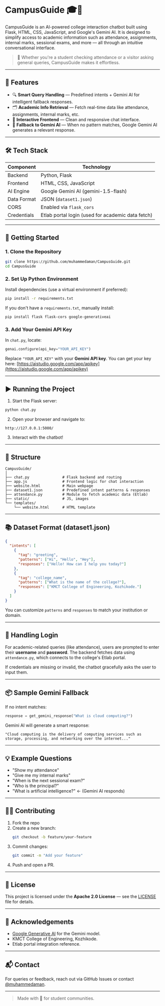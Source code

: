 
# CampusGuide 🎓🤖

CampusGuide is an AI-powered college interaction chatbot built using Flask, HTML, CSS, JavaScript, and Google's Gemini AI. It is designed to simplify access to academic information such as attendance, assignments, internal marks, sessional exams, and more — all through an intuitive conversational interface.

> 🌟 Whether you're a student checking attendance or a visitor asking general queries, CampusGuide makes it effortless.

---

## 🧠 Features

- 🔍 **Smart Query Handling** — Predefined intents + Gemini AI for intelligent fallback responses.
- 🗂️ **Academic Info Retrieval** — Fetch real-time data like attendance, assignments, internal marks, etc.
- 💬 **Interactive Frontend** — Clean and responsive chat interface.
- 🔁 **Fallback to Gemini AI** — When no pattern matches, Google Gemini AI generates a relevant response.

---

## 🛠️ Tech Stack

| Component     | Technology                         |
|---------------|------------------------------------|
| Backend       | Python, Flask                      |
| Frontend      | HTML, CSS, JavaScript              |
| AI Engine     | Google Gemini AI (gemini-1.5-flash)|
| Data Format   | JSON (`dataset1.json`)             |
| CORS          | Enabled via `flask_cors`           |
| Credentials   | Etlab portal login (used for academic data fetch) |

---

## 🚀 Getting Started

### 1. Clone the Repository

```bash
git clone https://github.com/muhammedaman/CampusGuide.git
cd CampusGuide
```

### 2. Set Up Python Environment

Install dependencies (use a virtual environment if preferred):

```bash
pip install -r requirements.txt
```

If you don't have a `requirements.txt`, manually install:

```bash
pip install flask flask-cors google-generativeai
```

### 3. Add Your Gemini API Key

In `chat.py`, locate:

```python
genai.configure(api_key="YOUR_API_KEY")
```

Replace `"YOUR_API_KEY"` with your **Gemini API key**. You can get your key here: [https://aistudio.google.com/app/apikey](https://aistudio.google.com/app/apikey)

---

## ▶️ Running the Project

1. Start the Flask server:

```bash
python chat.py
```

2. Open your browser and navigate to:

```
http://127.0.0.1:5000/
```

3. Interact with the chatbot!

---

## 🧩 Structure

```
CampusGuide/
│
├── chat.py               # Flask backend and routing
├── app.js                # Frontend logic for chat interaction
├── website.html          # Main webpage
├── dataset1.json         # Predefined intent patterns & responses
├── attendance.py         # Module to fetch academic data (Etlab)
├── static/               # JS, images
└── templates/
    └── website.html      # HTML template
```

---

## 📚 Dataset Format (dataset1.json)

```json
{
  "intents": [
    {
      "tag": "greeting",
      "patterns": ["Hi", "Hello", "Hey"],
      "responses": ["Hello! How can I help you today?"]
    },
    {
      "tag": "college_name",
      "patterns": ["What is the name of the college?"],
      "responses": ["KMCT College of Engineering, Kozhikode."]
    }
  ]
}
```

You can customize `patterns` and `responses` to match your institution or domain.

---

## 🔐 Handling Login

For academic-related queries (like attendance), users are prompted to enter their **username** and **password**. The backend fetches data using `attendance.py`, which connects to the college's Etlab portal.

If credentials are missing or invalid, the chatbot gracefully asks the user to input them.

---

## 📦 Sample Gemini Fallback

If no intent matches:

```python
response = get_gemini_response("What is cloud computing?")
```

Gemini AI will generate a smart response:

```
"Cloud computing is the delivery of computing services such as storage, processing, and networking over the internet..."
```

---

## 💡 Example Questions

- "Show my attendance"
- "Give me my internal marks"
- "When is the next sessional exam?"
- "Who is the principal?"
- "What is artificial intelligence?" ← (Gemini AI responds)

---

## 🧑‍💻 Contributing

1. Fork the repo
2. Create a new branch:
   ```bash
   git checkout -b feature/your-feature
   ```
3. Commit changes:
   ```bash
   git commit -m "Add your feature"
   ```
4. Push and open a PR.

---

## 🪪 License

This project is licensed under the **Apache 2.0 License** — see the [LICENSE](LICENSE) file for details.

---

## 🙏 Acknowledgements

- [Google Generative AI](https://aistudio.google.com/) for the Gemini model.
- KMCT College of Engineering, Kozhikode.
- Etlab portal integration reference.

---

## 📬 Contact

For queries or feedback, reach out via GitHub Issues or contact [@muhammedaman](https://github.com/muhammedaman).

---

> Made with 💙 for student communities.
